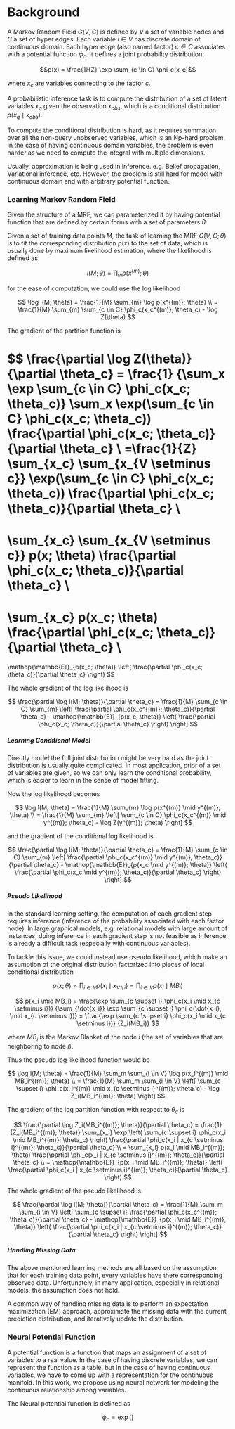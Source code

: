 # Background
A Markov Random Field $G(V, C)$ is defined by $V$ a set of variable nodes and $C$ a set of hyper edges. Each variable $i \in V$ has discrete domain of continuous domain. Each hyper edge (also named factor) $c \in C$ associates with a potential function $\phi_c$. It defines a joint probability distribution:

$$p(x) = \frac{1}{Z} \exp \sum_{c \in C} \phi_c(x_c)$$

where $x_c$ are variables connecting to the factor $c$.

A probabilistic inference task is to compute the distribution of a set of latent variables $x_{q}$ given the observation $x_{obs}$, which is a conditional distribution $p(x_{q} \mid x_{obs})$.

To compute the conditional distribution is hard, as it requires summation over all the non-query unobserved variables, which is an Np-hard problem. In the case of having continuous domain variables, the problem is even harder as we need to compute the integral with multiple dimensions.

Usually, approximation is being used in inference. e.g. Belief propagation, Variational inference, etc. However, the problem is still hard for model with continuous domain and with arbitrary potential function.

### Learning Markov Random Field
Given the structure of a MRF, we can parameterized it by having potential function that are defined by certain forms with a set of parameters $\theta$.

Given a set of training data points $M$, the task of learning the MRF $G(V,C; \theta)$ is to fit the corresponding distribution $p(x)$ to the set of data, which is usually done by maximum likelihood estimation, where the likelihood is defined as

$$l(M; \theta) = \prod_{m} p(x^{(m)}; \theta)$$

for the ease of computation, we could use the log likelihood

$$
\log l(M; \theta) = \frac{1}{M} \sum_{m} \log p(x^{(m)}; \theta) \\
= \frac{1}{M} \sum_{m} \sum_{c \in C} \phi_c(x_c^{(m)}; \theta_c) - \log Z(\theta)
$$

The gradient of the partition function is

$$
\frac{\partial \log Z(\theta)}{\partial \theta_c} =
\frac{1}
{\sum_x \exp \sum_{c \in C} \phi_c(x_c; \theta_c)}
\sum_x \exp(\sum_{c \in C} \phi_c(x_c; \theta_c))
\frac{\partial \phi_c(x_c; \theta_c)}{\partial \theta_c} \\
=\frac{1}{Z}
\sum_{x_c} \sum_{x_{V \setminus c}} \exp(\sum_{c \in C} \phi_c(x_c; \theta_c))
\frac{\partial \phi_c(x_c; \theta_c)}{\partial \theta_c} \\
=
\sum_{x_c} \sum_{x_{V \setminus c}} p(x; \theta)
\frac{\partial \phi_c(x_c; \theta_c)}{\partial \theta_c} \\
=
\sum_{x_c} p(x_c; \theta)
\frac{\partial \phi_c(x_c; \theta_c)}{\partial \theta_c} \\
=
\mathop{\mathbb{E}}_{p(x_c; \theta)}
\left(
\frac{\partial \phi_c(x_c; \theta_c)}{\partial \theta_c}
\right)
$$

The whole gradient of the log likelihood is

$$
\frac{\partial \log l(M; \theta)}{\partial \theta_c}
= \frac{1}{M} \sum_{c \in C} \sum_{m}
\left[
\frac{\partial \phi_c(x_c^{(m)}; \theta_c)}{\partial \theta_c} -
\mathop{\mathbb{E}}_{p(x_c; \theta)}
\left(
\frac{\partial \phi_c(x_c; \theta_c)}{\partial \theta_c}
\right)
\right]
$$

##### Learning Conditional Model
Directly model the full joint distribution might be very hard as the joint distribution is usually quite complicated. In most application, prior of a set of variables are given, so we can only learn the conditional probability, which is easier to learn in the sense of model fitting.

Now the log likelihood becomes

$$
\log l(M; \theta) = \frac{1}{M} \sum_{m} \log p(x^{(m)} \mid y^{(m)}; \theta) \\
= \frac{1}{M} \sum_{m}
\left[
\sum_{c \in C} \phi_c(x_c^{(m)} \mid y^{(m)}; \theta_c) - \log Z(y^{(m)}; \theta)
\right]
$$

and the gradient of the conditional log likelihood is

$$
\frac{\partial \log l(M; \theta)}{\partial \theta_c}
= \frac{1}{M} \sum_{c \in C} \sum_{m}
\left[
\frac{\partial \phi_c(x_c^{(m)} \mid y^{(m)}; \theta_c)}{\partial \theta_c} -
\mathop{\mathbb{E}}_{p(x_c \mid y^{(m)}; \theta)}
\left(
\frac{\partial \phi_c(x_c \mid y^{(m)}; \theta_c)}{\partial \theta_c}
\right)
\right]
$$

##### Pseudo Likelihood
In the standard learning setting, the computation of each gradient step requires inference (inference of the probability associated with each factor node). In large graphical models, e.g. relational models with large amount of instances, doing inference in each gradient step is not feasible as inference is already a difficult task (especially with continuous variables).

To tackle this issue, we could instead use pseudo likelihood, which make an assumption of the original distribution factorized into pieces of local conditional distribution

$$
p(x; \theta) \approx \prod_{i \in V} p(x_i \mid x_{V \setminus i})
= \prod_{i \in V} p(x_i \mid MB_i)
$$

$$
p(x_i \mid MB_i) =
\frac{\exp \sum_{c \supset i} \phi_c(x_i \mid x_{c \setminus i})}
{\sum_{\dot{x_i}} \exp \sum_{c \supset i} \phi_c(\dot{x_i}, \mid x_{c \setminus i})}
= \frac{\exp \sum_{c \supset i} \phi_c(x_i \mid x_{c \setminus i})}
{Z_i(MB_i)}
$$

where $MB_i$ is the Markov Blanket of the node $i$ (the set of variables that are neighboring to node $i$).

Thus the pseudo log likelihood function would be

$$
\log l(M; \theta) = \frac{1}{M} \sum_m \sum_{i \in V} \log p(x_i^{(m)} \mid MB_i^{(m)}; \theta) \\
= \frac{1}{M} \sum_m \sum_{i \in V}
\left[
\sum_{c \supset i} \phi_c(x_i^{(m)} \mid x_{c \setminus i}^{(m)}; \theta_c) - \log Z_i(MB_i^{(m)}; \theta)
\right]
$$

The gradient of the log partition function with respect to $\theta_c$ is

$$
\frac{\partial \log Z_i(MB_i^{(m)}; \theta)}{\partial \theta_c} =
\frac{1}{Z_i(MB_i^{(m)}; \theta)}
\sum_{x_i} \exp \left( \sum_{c \supset i} \phi_c(x_i \mid MB_i^{(m)}; \theta_c) \right)
\frac{\partial \phi_c(x_i | x_{c \setminus i}^{(m)}; \theta_c)}{\partial \theta_c} \\
= \sum_{x_i} p(x_i \mid MB_i^{(m)}; \theta)
\frac{\partial \phi_c(x_i | x_{c \setminus i}^{(m)}; \theta_c)}{\partial \theta_c} \\
= \mathop{\mathbb{E}}_{p(x_i \mid MB_i^{(m)}; \theta)}
\left(
\frac{\partial \phi_c(x_i | x_{c \setminus i}^{(m)}; \theta_c)}{\partial \theta_c}
\right)
$$

The whole gradient of the pseudo likelihood is

$$
\frac{\partial \log l(M; \theta)}{\partial \theta_c}
= \frac{1}{M} \sum_m \sum_{i \in V}
\left[
\sum_{c \supset i} \frac{\partial \phi_c(x_c^{(m)}; \theta_c)}{\partial \theta_c} - \mathop{\mathbb{E}}_{p(x_i \mid MB_i^{(m)}; \theta)}
\left(
\frac{\partial \phi_c(x_i | x_{c \setminus i}^{(m)}; \theta_c)}{\partial \theta_c}
\right)
\right]
$$

##### Handling Missing Data
The above mentioned learning methods are all based on the assumption that for each training data point, every variables have there corresponding observed data. Unfortunately, in many application, especially in relational models, the assumption does not hold.

A common way of handling missing data is to perform an expectation maximization (EM) approach, approximate the missing data with the current prediction distribution, and iteratively update the distribution.

### Neural Potential Function
A potential function is a function that maps an assignment of a set of variables to a real value. In the case of having discrete variables, we can represent the function as a table, but in the case of having continuous variables, we have to come up with a representation for the continuous manifold. In this work, we propose using neural network for modeling the continuous relationship among variables.

The Neural potential function is defined as

$$
\phi_c = \exp()
$$
